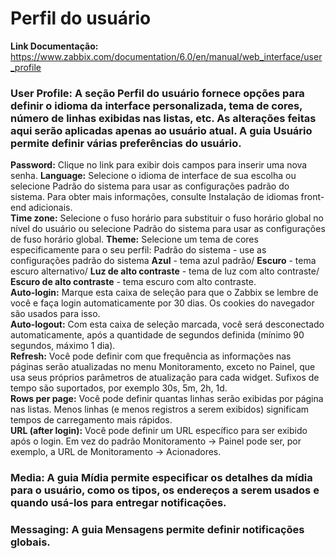 # Perfil do usuário<br>
**Link Documentação:** https://www.zabbix.com/documentation/6.0/en/manual/web_interface/user_profile<br>

### **User Profile:** A seção Perfil do usuário fornece opções para definir o idioma da interface personalizada, tema de cores, número de linhas exibidas nas listas, etc. As alterações feitas aqui serão aplicadas apenas ao usuário atual. A guia Usuário permite definir várias preferências do usuário. <br>
 **Password:** Clique no link para exibir dois campos para inserir uma nova senha.
 **Language:** Selecione o idioma de interface de sua escolha ou selecione Padrão do sistema para usar as configurações padrão do sistema. Para obter mais informações, consulte Instalação de idiomas front-end adicionais.<br>
 **Time zone:** Selecione o fuso horário para substituir o fuso horário global no nível do usuário ou selecione Padrão do sistema para usar as configurações de fuso horário global.
**Theme:** Selecione um tema de cores especificamente para o seu perfil: Padrão do sistema - use as configurações padrão do sistema
**Azul** - tema azul padrão/ **Escuro** - tema escuro alternativo/ **Luz de alto contraste** - tema de luz com alto contraste/ **Escuro de alto contraste** - tema escuro com alto contraste.<br>
**Auto-login:** Marque esta caixa de seleção para que o Zabbix se lembre de você e faça login automaticamente por 30 dias. Os cookies do navegador são usados ​​para isso. <br>
**Auto-logout:** Com esta caixa de seleção marcada, você será desconectado automaticamente, após a quantidade de segundos definida (mínimo 90 segundos, máximo 1 dia). <br>
**Refresh:** Você pode definir com que frequência as informações nas páginas serão atualizadas no menu Monitoramento, exceto no Painel, que usa seus próprios parâmetros de atualização para cada widget. Sufixos de tempo são suportados, por exemplo 30s, 5m, 2h, 1d. <br>
**Rows per page:** Você pode definir quantas linhas serão exibidas por página nas listas. Menos linhas (e menos registros a serem exibidos) significam tempos de carregamento mais rápidos. <br>
**URL (after login):** Você pode definir um URL específico para ser exibido após o login. Em vez do padrão Monitoramento → Painel pode ser, por exemplo, a URL de Monitoramento → Acionadores. <br>

### **Media:** A guia Mídia permite especificar os detalhes da mídia para o usuário, como os tipos, os endereços a serem usados ​​e quando usá-los para entregar notificações.<br>

### **Messaging:** A guia Mensagens permite definir notificações globais.